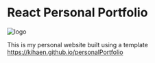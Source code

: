 # React Personal Portfolio

![logo](https://github.com/kihaen/personalPortfolio/blob/master/Resume_Screen.png)

This is my personal website built using a template
https://kihaen.github.io/personalPortfolio
